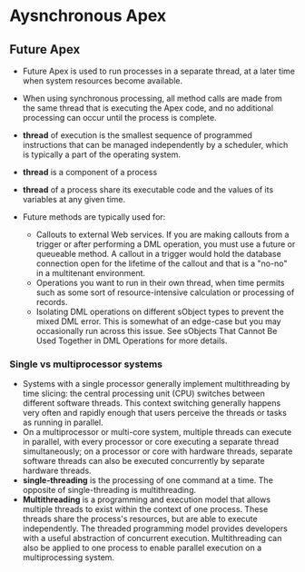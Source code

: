 # Aysnchronous Apex

## Future Apex
* Future Apex is used to run processes in a separate thread, at a later time when system resources become available.
* When using synchronous processing, all method calls are made from the same thread that is executing the Apex code, and no additional processing can occur until the process is complete. 
* <b>thread</b> of execution is the smallest sequence of programmed instructions that can be managed independently by a scheduler, which is typically a part of the operating system.
* <b>thread</b> is a component of a process
* <b>thread</b> of a process share its executable code and the values of its variables at any given time.

* Future methods are typically used for:
  * Callouts to external Web services. If you are making callouts from a trigger or after performing a DML operation, you must use a future or queueable method. A callout in a trigger would hold the database connection open for the lifetime of the callout and that is a "no-no" in a multitenant environment.
  * Operations you want to run in their own thread, when time permits such as some sort of resource-intensive calculation or processing of records.
  * Isolating DML operations on different sObject types to prevent the mixed DML error. This is somewhat of an edge-case but you may occasionally run across this issue. See sObjects That Cannot Be Used Together in DML Operations for more details.

### Single vs multiprocessor systems
* Systems with a single processor generally implement multithreading by time slicing: the central processing unit (CPU) switches between different software threads. This context switching generally happens very often and rapidly enough that users perceive the threads or tasks as running in parallel. 
* On a multiprocessor or multi-core system, multiple threads can execute in parallel, with every processor or core executing a separate thread simultaneously; on a processor or core with hardware threads, separate software threads can also be executed concurrently by separate hardware threads.
* <b>single-threading</b> is the processing of one command at a time. The opposite of single-threading is multithreading. 
* <b>Multithreading</b> is a programming and execution model that allows multiple threads to exist within the context of one process. These threads share the process's resources, but are able to execute independently. The threaded programming model provides developers with a useful abstraction of concurrent execution. Multithreading can also be applied to one process to enable parallel execution on a multiprocessing system.
